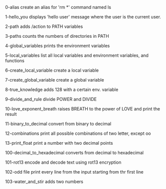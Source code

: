 0-alias create an alias for 'rm *' command named ls

1-hello_you displays  'hello user' message where the user is the current user.

2-path adds /action to PATH variables

3-paths counts the numbers of directories in PATH

4-global_variables prints the environment variables

5-local_variables list all local variables and environment variables, and functions

6-create_local_variable create a local variable

7-create_global_variable create a global variable

8-true_knowledge adds 128 with a certain env. variable

9-divide_and_rule divide POWER and DIVIDE 
 
10-love_exponent_breath raises BREATH to the power of LOVE and print the result

11-binary_to_decimal convert from binary to decimal

12-combinations print all possible combinations of two letter, except oo

13-print_float print a number with two decimal points

100-decimal_to_hexadecimal converts from decimal to hexadecimal

101-rot13 encode and decode text using rot13 encryption

102-odd file print every line from the input starting from thr first line

103-water_and_stir adds two numbers
